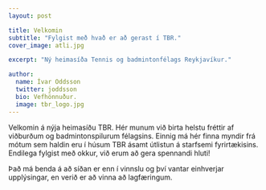 ```yaml
---
layout: post

title: Velkomin
subtitle: "Fylgist með hvað er að gerast í TBR."
cover_image: atli.jpg

excerpt: "Ný heimasíða Tennis og badmintonfélags Reykjavíkur."

author:
  name: Ívar Oddsson
  twitter: joddsson
  bio: Vefhönnuður.
  image: tbr_logo.jpg
---
```

Velkomin á nýja heimasíðu TBR. Hér munum við birta helstu fréttir af viðburðum og badmintonspilurum félagsins. Einnig má hér finna myndir frá mótum sem haldin eru í húsum TBR ásamt útlistun á starfsemi fyrirtækisins. Endilega fylgist með okkur, við erum að gera spennandi hluti! 

Það má benda á að síðan er enn í vinnslu og því vantar einhverjar upplýsingar, en verið er að vinna að lagfæringum.